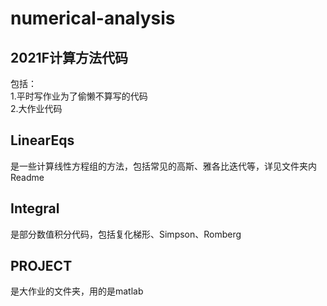 # numerical-analysis
## 2021F计算方法代码
包括：   
1.平时写作业为了偷懒不算写的代码   
2.大作业代码  


## LinearEqs

是一些计算线性方程组的方法，包括常见的高斯、雅各比迭代等，详见文件夹内Readme

## Integral   

是部分数值积分代码，包括复化梯形、Simpson、Romberg

## PROJECT

是大作业的文件夹，用的是matlab
